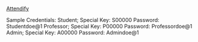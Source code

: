 <p><a href="http://www.attendify.shop">Attendify</a></p>


Sample Credentials:
Student;
        Special Key: S00000
        Password: Studentdoe@1
Professor;
        Special Key: P00000
        Password: Professordoe@1
Admin;
        Special Key: A00000
        Password: Admindoe@1

